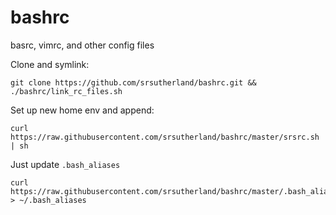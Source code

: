 # bashrc
basrc, vimrc, and other config files

Clone and symlink:

    git clone https://github.com/srsutherland/bashrc.git && ./bashrc/link_rc_files.sh

Set up new home env and append:

    curl https://raw.githubusercontent.com/srsutherland/bashrc/master/srsrc.sh | sh

Just update `.bash_aliases`

    curl https://raw.githubusercontent.com/srsutherland/bashrc/master/.bash_aliases > ~/.bash_aliases
